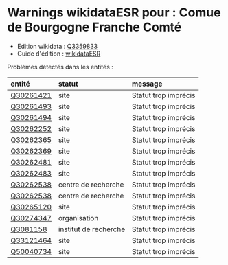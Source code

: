 Warnings wikidataESR pour : Comue de Bourgogne Franche Comté
================

- Edition wikidata : [Q3359833](https://www.wikidata.org/wiki/Q3359833)
- Guide d'édition : [wikidataESR](https://github.com/cpesr/wikidataESR/)



Problèmes détectés dans les entités :

|entité                                               |statut                |message              |
|:----------------------------------------------------|:---------------------|:--------------------|
|[Q30261421](https://www.wikidata.org/wiki/Q30261421) |site                  |Statut trop imprécis |
|[Q30261493](https://www.wikidata.org/wiki/Q30261493) |site                  |Statut trop imprécis |
|[Q30261494](https://www.wikidata.org/wiki/Q30261494) |site                  |Statut trop imprécis |
|[Q30262252](https://www.wikidata.org/wiki/Q30262252) |site                  |Statut trop imprécis |
|[Q30262365](https://www.wikidata.org/wiki/Q30262365) |site                  |Statut trop imprécis |
|[Q30262369](https://www.wikidata.org/wiki/Q30262369) |site                  |Statut trop imprécis |
|[Q30262481](https://www.wikidata.org/wiki/Q30262481) |site                  |Statut trop imprécis |
|[Q30262483](https://www.wikidata.org/wiki/Q30262483) |site                  |Statut trop imprécis |
|[Q30262538](https://www.wikidata.org/wiki/Q30262538) |centre de recherche   |Statut trop imprécis |
|[Q30262538](https://www.wikidata.org/wiki/Q30262538) |centre de recherche   |Statut trop imprécis |
|[Q30265120](https://www.wikidata.org/wiki/Q30265120) |site                  |Statut trop imprécis |
|[Q30274347](https://www.wikidata.org/wiki/Q30274347) |organisation          |Statut trop imprécis |
|[Q3081158](https://www.wikidata.org/wiki/Q3081158)   |institut de recherche |Statut trop imprécis |
|[Q33121464](https://www.wikidata.org/wiki/Q33121464) |site                  |Statut trop imprécis |
|[Q50040734](https://www.wikidata.org/wiki/Q50040734) |site                  |Statut trop imprécis |
